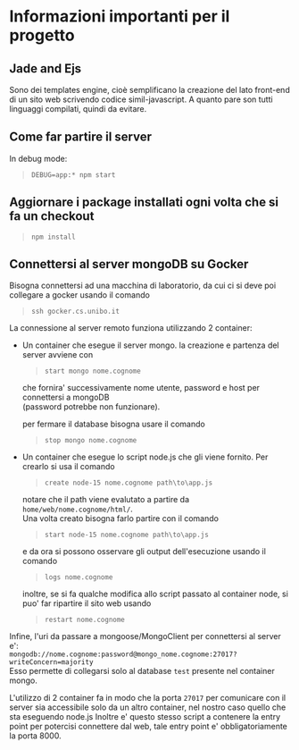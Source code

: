 # Informazioni importanti per il progetto
## Jade and Ejs
Sono dei templates engine, cioè semplificano la creazione del lato front-end di un sito web scrivendo codice simil-javascript. A quanto pare son tutti linguaggi compilati, quindi da evitare.

## Come far partire il server
In debug mode:
> `DEBUG=app:* npm start`

## Aggiornare i package installati ogni volta che si fa un checkout
> `npm install`

## Connettersi al server mongoDB su Gocker
Bisogna connettersi ad una macchina di laboratorio, da cui ci si deve poi collegare a gocker usando il comando
> `ssh gocker.cs.unibo.it`


La connessione al server remoto funziona utilizzando 2 container:
- Un container che esegue il server mongo. la creazione e partenza del server avviene con 
  > `start mongo nome.cognome`
  
    che fornira' successivamente nome utente, password e host per connettersi a mongoDB <br>
    (password potrebbe non funzionare).
    
    per fermare il database bisogna usare il comando
    
    > `stop mongo nome.cognome`
- Un container che esegue lo script node.js che gli viene fornito. Per crearlo si usa il comando
  > `create node-15 nome.cognome path\to\app.js`
  
  notare che il path viene evalutato a partire da `home/web/nome.cognome/html/`.<br>
  Una volta creato bisogna farlo partire con il comando
  > `start node-15 nome.cognome path\to\app.js`
  
  e da ora si possono osservare gli output dell'esecuzione usando il comando
  > `logs nome.cognome`
  
  inoltre, se si fa qualche modifica allo script passato al container node, si puo' far ripartire il sito web usando
  > `restart nome.cognome`
  
Infine, l'uri da passare a mongoose/MongoClient per connettersi al server e':<br>
`mongodb://nome.cognome:password@mongo_nome.cognome:27017?writeConcern=majority`<br>
Esso permette di collegarsi solo al database `test` presente nel container mongo.

L'utilizzo di 2 container fa in modo che la porta `27017` per comunicare con il server sia accessibile solo da un altro container,
nel nostro caso quello che sta eseguendo node.js
Inoltre e' questo stesso script a contenere la entry point per potercisi connettere dal web, tale entry point e' obbligatoriamente la porta 8000.
